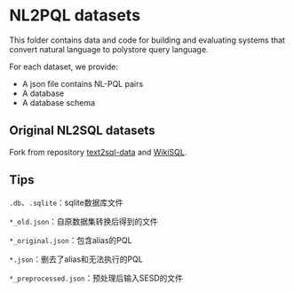 # NL2PQL datasets

This folder contains data and code for building and evaluating systems that convert natural language to polystore query language.

For each dataset, we provide:

- A json file contains NL-PQL pairs
- A database
- A database schema



## Original NL2SQL datasets

Fork from repository [text2sql-data](https://github.com/jkkummerfeld/text2sql-data) and [WikiSQL](https://github.com/salesforce/WikiSQL).



## Tips

`.db`、`.sqlite`：sqlite数据库文件

`*_old.json`：自原数据集转换后得到的文件

`*_original.json`：包含alias的PQL

`*.json`：删去了alias和无法执行的PQL

`*_preprocessed.json`：预处理后输入SESD的文件

